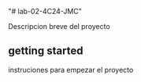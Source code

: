 "# lab-02-4C24-JMC" 

Descripcion breve del proyecto 

## getting started

instruciones para empezar el proyecto


